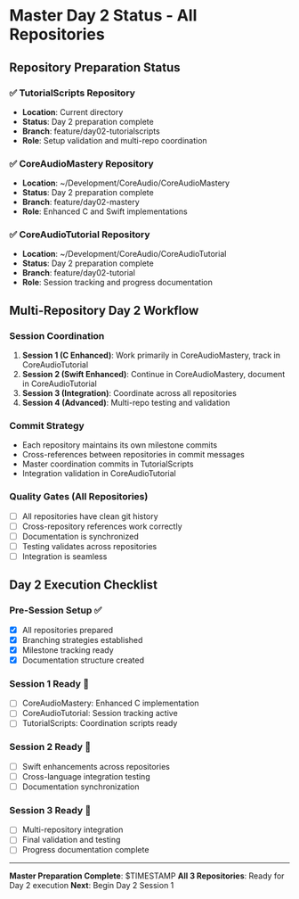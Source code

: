 # Master Day 2 Status - All Repositories

## Repository Preparation Status

### ✅ TutorialScripts Repository
- **Location**: Current directory
- **Status**: Day 2 preparation complete
- **Branch**: feature/day02-tutorialscripts
- **Role**: Setup validation and multi-repo coordination

### ✅ CoreAudioMastery Repository
- **Location**: ~/Development/CoreAudio/CoreAudioMastery
- **Status**: Day 2 preparation complete
- **Branch**: feature/day02-mastery
- **Role**: Enhanced C and Swift implementations

### ✅ CoreAudioTutorial Repository
- **Location**: ~/Development/CoreAudio/CoreAudioTutorial
- **Status**: Day 2 preparation complete
- **Branch**: feature/day02-tutorial
- **Role**: Session tracking and progress documentation

## Multi-Repository Day 2 Workflow

### Session Coordination
1. **Session 1 (C Enhanced)**: Work primarily in CoreAudioMastery, track in CoreAudioTutorial
2. **Session 2 (Swift Enhanced)**: Continue in CoreAudioMastery, document in CoreAudioTutorial
3. **Session 3 (Integration)**: Coordinate across all repositories
4. **Session 4 (Advanced)**: Multi-repo testing and validation

### Commit Strategy
- Each repository maintains its own milestone commits
- Cross-references between repositories in commit messages
- Master coordination commits in TutorialScripts
- Integration validation in CoreAudioTutorial

### Quality Gates (All Repositories)
- [ ] All repositories have clean git history
- [ ] Cross-repository references work correctly
- [ ] Documentation is synchronized
- [ ] Testing validates across repositories
- [ ] Integration is seamless

## Day 2 Execution Checklist

### Pre-Session Setup ✅
- [x] All repositories prepared
- [x] Branching strategies established
- [x] Milestone tracking ready
- [x] Documentation structure created

### Session 1 Ready 🎯
- [ ] CoreAudioMastery: Enhanced C implementation
- [ ] CoreAudioTutorial: Session tracking active
- [ ] TutorialScripts: Coordination scripts ready

### Session 2 Ready 🎯
- [ ] Swift enhancements across repositories
- [ ] Cross-language integration testing
- [ ] Documentation synchronization

### Session 3 Ready 🎯
- [ ] Multi-repository integration
- [ ] Final validation and testing
- [ ] Progress documentation complete

---
**Master Preparation Complete**: $TIMESTAMP
**All 3 Repositories**: Ready for Day 2 execution
**Next**: Begin Day 2 Session 1
